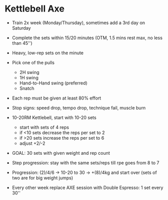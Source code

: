 # Kettlebell Axe

- Train 2x week (Monday/Thursday), sometimes add a 3rd day on Saturday
- Complete the sets within 15/20 minutes (OTM, 1.5 mins rest max, no less than 45'')
- Heavy, low-rep sets on the minute
  
- Pick one of the pulls
  - 2H swing
  - 1H swing
  - Hand-to-Hand swing (preferred)
  - Snatch
- Each rep must be given at least 80% effort
- Stop signs: speed drop, tempo drop, technique fail, muscle burn

- 10-20RM Kettlebell, start with 10-20 sets
  - start with sets of 4 reps
  - if <10 sets decrease the reps per set to 2
  - if >20 sets increase the reps per set to 6
  - adjust +2/-2
 
- GOAL: 30 sets with given weight and rep count
- Step progression: stay with the same sets/reps till rpe goes from 8 to 7
- Progression: (2)/4/6 -> 10-20 to 30 -> +(8)/4kg and start over (sets of two are for big weight jumps)
- Every other week replace AXE session with Double Espresso: 1 set every 30''
